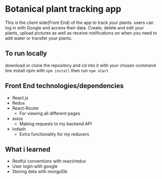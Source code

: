 # Botanical plant tracking app
This is the client side(Front End) of the app to track your plants. users can log in with Google and access their data. Create, delete and edit your plants, upload pictures as well as receive notifications on when you need to add water or transfer your plants.

## To run locally
download or clone the repository and cd into it with your chosen command line
install npm with `npm install`
then run `npm start`

## Front End technologies/dependencies 
- React.js
- Redux
- React-Router
  - For viewing all different pages
- axios
  - Making requests to my backend API
- lodash
  - Extra functionality for my reducers

## What i learned
- Restful conventions with react/redux
- User login with google
- Storing data with mongoDb
